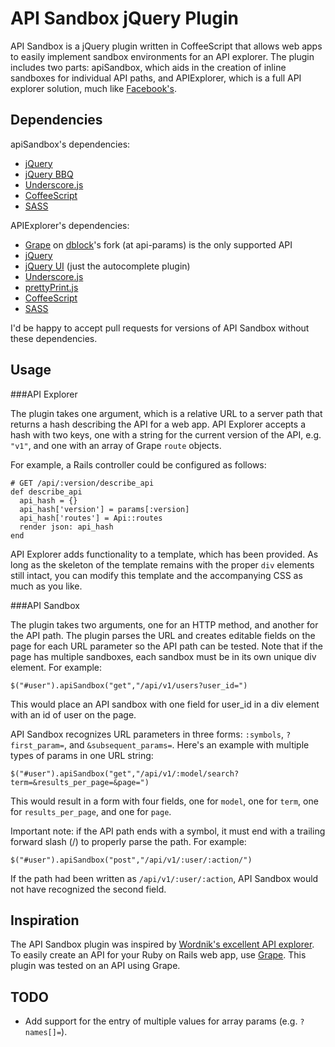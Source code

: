 API Sandbox jQuery Plugin
=========================

API Sandbox is a jQuery plugin written in CoffeeScript that allows web apps to easily implement sandbox environments for an API explorer. The plugin includes two parts: apiSandbox, which aids in the creation of inline sandboxes for individual API paths, and APIExplorer, which is a full API explorer solution, much like [Facebook's](https://developers.facebook.com/tools/explorer/).

Dependencies
------------

apiSandbox's dependencies:

 * [jQuery](http://jquery.com/)
 * [jQuery BBQ](http://benalman.com/projects/jquery-bbq-plugin/)
 * [Underscore.js](http://documentcloud.github.com/underscore/)
 * [CoffeeScript](http://jashkenas.github.com/coffee-script/)
 * [SASS](http://sass-lang.com/)
 
APIExplorer's dependencies:
 * [Grape](https://github.com/dblock/grape/tree/api-params) on [dblock](https://github.com/dblock)'s fork (at api-params) is the only supported API
 * [jQuery](http://jquery.com/)
 * [jQuery UI](http://jqueryui.com/download) (just the autocomplete plugin)
 * [Underscore.js](http://documentcloud.github.com/underscore/)
 * [prettyPrint.js](https://github.com/jamespadolsey/prettyPrint.js)
 * [CoffeeScript](http://jashkenas.github.com/coffee-script/)
 * [SASS](http://sass-lang.com/)

I'd be happy to accept pull requests for versions of API Sandbox without these dependencies.

Usage
-----

###API Explorer

The plugin takes one argument, which is a relative URL to a server path that returns a hash describing the API for a web app. API Explorer accepts a hash with two keys, one with a string for the current version of the API, e.g. `"v1"`, and one with an array of Grape `route` objects.

For example, a Rails controller could be configured as follows:

    # GET /api/:version/describe_api
    def describe_api
      api_hash = {}
      api_hash['version'] = params[:version]
      api_hash['routes'] = Api::routes
      render json: api_hash
    end
    
API Explorer adds functionality to a template, which has been provided. As long as the skeleton of the template remains with the proper `div` elements still intact, you can modify this template and the accompanying CSS as much as you like.

###API Sandbox

The plugin takes two arguments, one for an HTTP method, and another for the API path. The plugin parses the URL and creates editable fields on the page for each URL parameter so the API path can be tested. Note that if the page has multiple sandboxes, each sandbox must be in its own unique div element.  For example:

    $("#user").apiSandbox("get","/api/v1/users?user_id=")

This would place an API sandbox with one field for user_id in a div element with an id of user on the page.

API Sandbox recognizes URL parameters in three forms: `:symbols`, `?first_param=`, and `&subsequent_params=`. Here's an example with multiple types of params in one URL string:

    $("#user").apiSandbox("get","/api/v1/:model/search?term=&results_per_page=&page=")

This would result in a form with four fields, one for `model`, one for `term`, one for `results_per_page`, and one for `page`.

Important note: if the API path ends with a symbol, it must end with a trailing forward slash (/) to properly parse the path. For example:

    $("#user").apiSandbox("post","/api/v1/:user/:action/")

If the path had been written as `/api/v1/:user/:action`, API Sandbox would not have recognized the second field.

Inspiration
-----------

The API Sandbox plugin was inspired by [Wordnik's excellent API explorer](http://developer.wordnik.com/docs). To easily create an API for your Ruby on Rails web app, use [Grape](https://github.com/intridea/grape). This plugin was tested on an API using Grape.

TODO
----

* Add support for the entry of multiple values for array params (e.g. `?names[]=`).